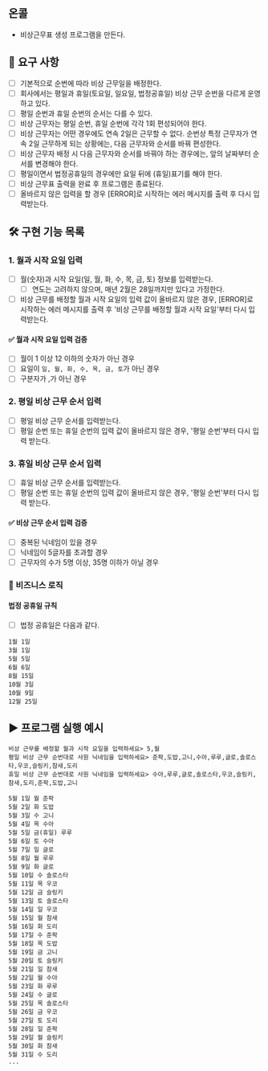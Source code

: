 온콜
---
+ 비상근무표 생성 프로그램을 만든다.

🔎 요구 사항
---  
+ [ ] 기본적으로 순번에 따라 비상 근무일을 배정한다.
+ [ ] 회사에서는 평일과 휴일(토요일, 일요일, 법정공휴일) 비상 근무 순번을 다르게 운영하고 있다.
+ [ ] 평일 순번과 휴일 순번의 순서는 다를 수 있다.
+ [ ] 비상 근무자는 평일 순번, 휴일 순번에 각각 1회 편성되어야 한다.
+ [ ] 비상 근무자는 어떤 경우에도 연속 2일은 근무할 수 없다. 순번상 특정 근무자가 연속 2일 근무하게 되는 상황에는, 다음 근무자와 순서를 바꿔 편성한다.
+ [ ] 비상 근무자 배정 시 다음 근무자와 순서를 바꿔야 하는 경우에는, 앞의 날짜부터 순서를 변경해야 한다.
+ [ ] 평일이면서 법정공휴일의 경우에만 요일 뒤에 (휴일)표기를 해야 한다.
+ [ ] 비상 근무표 출력을 완료 후 프로그램은 종료된다.
+ [ ] 올바르지 않은 입력을 할 경우 [ERROR]로 시작하는 에러 메시지를 출력 후 다시 입력받는다.

🛠 구현 기능 목록
---
### 1. 월과 시작 요일 입력
+ [ ] 월(숫자)과 시작 요일(일, 월, 화, 수, 목, 금, 토) 정보를 입력받는다.
  + [ ] 연도는 고려하지 않으며, 매년 2월은 28일까지만 있다고 가정한다.
+ [ ] 비상 근무를 배정할 월과 시작 요일의 입력 값이 올바르지 않은 경우, [ERROR]로 시작하는 에러 메시지를 출력 후 '비상 근무를 배정할 월과 시작 요일'부터 다시 입력받는다.

#### ✅ 월과 시작 요일 입력 검증
+ [ ] 월이 1 이상 12 이하의 숫자가 아닌 경우
+ [ ] 요일이 `일, 월, 화, 수, 목, 금, 토`가 아닌 경우
+ [ ] 구분자가 ,가 아닌 경우

### 2. 평일 비상 근무 순서 입력
+ [ ] 평일 비상 근무 순서를 입력받는다.
+ [ ] 평일 순번 또는 휴일 순번의 입력 값이 올바르지 않은 경우, '평일 순번'부터 다시 입력 받는다.

### 3. 휴일 비상 근무 순서 입력
+ [ ] 휴일 비상 근무 순서를 입력받는다.
+ [ ] 평일 순번 또는 휴일 순번의 입력 값이 올바르지 않은 경우, '평일 순번'부터 다시 입력 받는다.

#### ✅ 비상 근무 순서 입력 검증
+ [ ] 중복된 닉네임이 있을 경우
+ [ ] 닉네임이 5글자를 초과할 경우
+ [ ] 근무자의 수가 5명 이상, 35명 이하가 아닐 경우

### 📝 비즈니스 로직
#### 법정 공휴일 규칙
+ [ ] 법정 공휴일은 다음과 같다.
```
1월 1일
3월 1일
5월 5일
6월 6일
8월 15일
10월 3일
10월 9일
12월 25일
```

▶ 프로그램 실행 예시
---
```
비상 근무를 배정할 월과 시작 요일을 입력하세요> 5,월
평일 비상 근무 순번대로 사원 닉네임을 입력하세요> 준팍,도밥,고니,수아,루루,글로,솔로스타,우코,슬링키,참새,도리
휴일 비상 근무 순번대로 사원 닉네임을 입력하세요> 수아,루루,글로,솔로스타,우코,슬링키,참새,도리,준팍,도밥,고니

5월 1일 월 준팍
5월 2일 화 도밥
5월 3일 수 고니
5월 4일 목 수아
5월 5일 금(휴일) 루루
5월 6일 토 수아
5월 7일 일 글로
5월 8일 월 루루
5월 9일 화 글로
5월 10일 수 솔로스타
5월 11일 목 우코
5월 12일 금 슬링키
5월 13일 토 솔로스타
5월 14일 일 우코
5월 15일 월 참새
5월 16일 화 도리
5월 17일 수 준팍
5월 18일 목 도밥
5월 19일 금 고니
5월 20일 토 슬링키
5월 21일 일 참새
5월 22일 월 수아
5월 23일 화 루루
5월 24일 수 글로
5월 25일 목 솔로스타
5월 26일 금 우코
5월 27일 토 도리
5월 28일 일 준팍
5월 29일 월 슬링키
5월 30일 화 참새
5월 31일 수 도리
...
```
